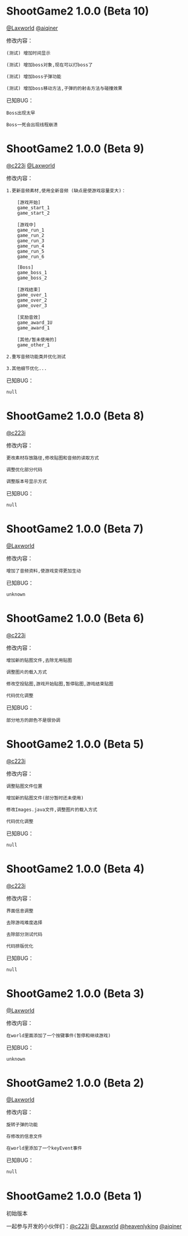 # ShootGame2 1.0.0 (Beta 10)

[@Laxworld](https://github.com/Laxworld) [@aiqiner](https://github.com/aiqiner)

修改内容：

	(测试) 增加时间显示

	(测试) 增加boss对象,现在可以打boss了

	(测试) 增加boss子弹功能

	(测试) 增加boss移动方法,子弹的的射击方法与碰撞效果

已知BUG：

	Boss出现太早

	Boss一死会出现线程崩溃



# ShootGame2 1.0.0 (Beta 9)

[@c223i](https://github.com/c223i) [@Laxworld](https://github.com/Laxworld)

修改内容：

	1.更新音频素材,使用全新音频 (缺点是使游戏容量变大)：

		[游戏开始]
		game_start_1
		game_start_2

		[游戏中]
		game_run_1
		game_run_2
		game_run_3
		game_run_4
		game_run_5
		game_run_6

		[Boss]
		game_boss_1
		game_boss_2

		[游戏结束]
		game_over_1
		game_over_2
		game_over_3

		[奖励音效]
		game_award_1U
		game_award_1

		[其他/暂未使用的]
		game_other_1

	2.重写音频功能类并优化测试

	3.其他细节优化...

已知BUG：

	null



# ShootGame2 1.0.0 (Beta 8)

[@c223i](https://github.com/c223i)

修改内容：

	更改素材存放路径,修改贴图和音频的读取方式

	调整优化部分代码

	调整版本号显示方式

已知BUG：

	null



# ShootGame2 1.0.0 (Beta 7)

[@Laxworld](https://github.com/Laxworld)

修改内容：

	增加了音频资料,使游戏变得更加生动

已知BUG：

	unknown



# ShootGame2 1.0.0 (Beta 6)

[@c223i](https://github.com/c223i)

修改内容：

	增加新的贴图文件,去除无用贴图

	调整图片的载入方式

	修改空投贴图,游戏开始贴图,暂停贴图,游戏结束贴图

	代码优化调整

已知BUG：

	部分地方的颜色不是很协调



# ShootGame2 1.0.0 (Beta 5)

[@c223i](https://github.com/c223i)

修改内容：

	调整贴图文件位置

	增加新的贴图文件(部分暂时还未使用)

	修改Images.java文件,调整图片的载入方式

	代码优化调整

已知BUG：

	null



# ShootGame2 1.0.0 (Beta 4)

[@c223i](https://github.com/c223i)

修改内容：

	界面信息调整

	去除游戏难度选择

	去除部分测试代码

	代码排版优化

已知BUG：

	null



# ShootGame2 1.0.0 (Beta 3)

[@Laxworld](https://github.com/Laxworld)

修改内容：

	在world里面添加了一个按键事件(暂停和继续游戏)

已知BUG：

	unknown



# ShootGame2 1.0.0 (Beta 2)

[@Laxworld](https://github.com/Laxworld)

修改内容：

	旋转子弹的功能
	
	存修改的信息文件
	
	在world里添加了一个keyEvent事件

已知BUG：

	null



# ShootGame2 1.0.0 (Beta 1)

初始版本

一起参与开发的小伙伴们：[@c223i](https://github.com/c223i) [@Laxworld](https://github.com/Laxworld) [@heavenlyking](https://github.com/heavenlyking) [@aiqiner](https://github.com/aiqiner)
